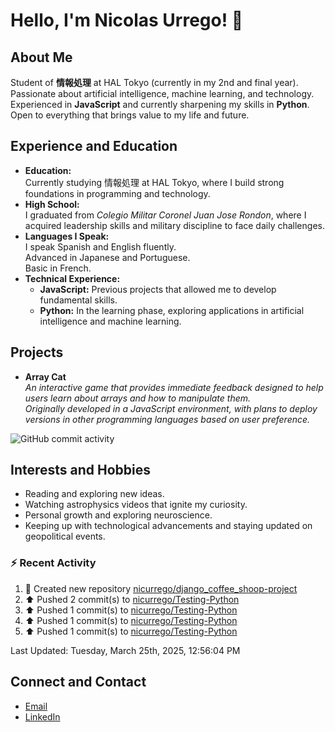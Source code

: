
# Hello, I'm Nicolas Urrego! 👋

## About Me
Student of **情報処理** at HAL Tokyo (currently in my 2nd and final year).  
Passionate about artificial intelligence, machine learning, and technology.  
Experienced in **JavaScript** and currently sharpening my skills in **Python**.  
Open to everything that brings value to my life and future.

## Experience and Education
- **Education:**  
  Currently studying 情報処理 at HAL Tokyo, where I build strong foundations in programming and technology.
- **High School:**  
  I graduated from *Colegio Militar Coronel Juan Jose Rondon*, where I acquired leadership skills and military discipline to face daily challenges.
- **Languages I Speak:**  
  I speak Spanish and English fluently.  
  Advanced in Japanese and Portuguese.  
  Basic in French.
- **Technical Experience:**  
  - **JavaScript:** Previous projects that allowed me to develop fundamental skills.  
  - **Python:** In the learning phase, exploring applications in artificial intelligence and machine learning.

## Projects
- **Array Cat**  
  *An interactive game that provides immediate feedback designed to help users learn about arrays and how to manipulate them.  
  Originally developed in a JavaScript environment, with plans to deploy versions in other programming languages based on user preference.*

![GitHub commit activity](https://img.shields.io/github/commit-activity/m/nicurrego/ArrayGame)
## Interests and Hobbies
- Reading and exploring new ideas.
- Watching astrophysics videos that ignite my curiosity.
- Personal growth and exploring neuroscience.
- Keeping up with technological advancements and staying updated on geopolitical events.

### :zap: Recent Activity
<!--RECENT_ACTIVITY:start-->
1. 📔 Created new repository [nicurrego/django_coffee_shoop-project](https://github.com/nicurrego/django_coffee_shoop-project)<br>
2. ⬆️ Pushed 2 commit(s) to [nicurrego/Testing-Python](https://github.com/nicurrego/Testing-Python)<br>
3. ⬆️ Pushed 1 commit(s) to [nicurrego/Testing-Python](https://github.com/nicurrego/Testing-Python)<br>
4. ⬆️ Pushed 1 commit(s) to [nicurrego/Testing-Python](https://github.com/nicurrego/Testing-Python)<br>
5. ⬆️ Pushed 1 commit(s) to [nicurrego/Testing-Python](https://github.com/nicurrego/Testing-Python)<br>
<!--RECENT_ACTIVITY:end-->

<!--RECENT_ACTIVITY:last_update-->
Last Updated: Tuesday, March 25th, 2025, 12:56:04 PM
<!--RECENT_ACTIVITY:last_update_end-->

## Connect and Contact
- [Email](mailto:nicurrego+github@gmail.com)  
- [LinkedIn](https://www.linkedin.com/in/nicolasurregodiaz)




